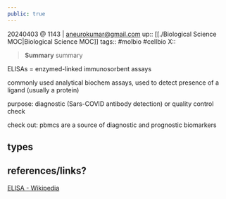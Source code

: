 ```yaml
---
public: true
---
```


20240403 @ 1143 | aneurokumar@gmail.com
up:: [[./Biological Science MOC|Biological Science MOC]]
tags:: #molbio #cellbio 
X::  

> **Summary**
> summary


ELISAs = enzymed-linked immunosorbent assays
 
 commonly used analytical biochem assays, used to detect presence of a ligand (usually a protein)

purpose: diagnostic (Sars-COVID antibody detection) or quality control check

check out: pbmcs are a source of diagnostic and prognostic biomarkers
## types


## references/links?
[ELISA - Wikipedia](https://en.wikipedia.org/wiki/ELISA)

